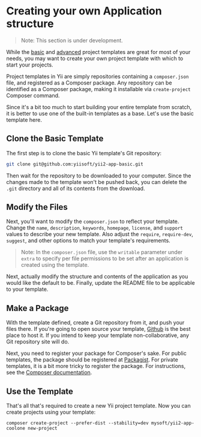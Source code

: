 Creating your own Application structure
=======================================

> Note: This section is under development.

While the [basic](https://github.com/yiisoft/yii2-app-basic) and [advanced](https://github.com/yiisoft/yii2-app-advanced)
project templates are great for most of your needs, you may want to create your own project template with which
to start your projects.

Project templates in Yii are simply repositories containing a `composer.json` file, and registered as a Composer package.
Any repository can be identified as a Composer package, making it installable via `create-project` Composer command.

Since it's a bit too much to start building your entire template from scratch, it is better to use one of the built-in
templates as a base. Let's use the basic template here.

Clone the Basic Template
----------------------------------------

The first step is to clone the basic Yii template's Git repository:

```bash
git clone git@github.com:yiisoft/yii2-app-basic.git
```

Then wait for the repository to be downloaded to your computer. Since the changes made to the template won't be pushed 
back, you can delete the `.git` directory and all of its contents from the download.

Modify the Files
------------

Next, you'll want to modify the `composer.json` to reflect your template. Change the `name`, `description`, `keywords`, 
`homepage`, `license`, and `support` values to describe your new template. Also adjust the `require`, `require-dev`, 
`suggest`, and other options to match your template's requirements.

> Note: In the `composer.json` file, use the `writable` parameter under `extra` to specify
> per file permissions to be set after an application is created using the template.

Next, actually modify the structure and contents of the application as you would like the default to be. 
Finally, update the README file to be applicable to your template.

Make a Package
--------------

With the template defined, create a Git repository from it, and push your files there. If you're going to open source 
your template, [Github](http://github.com) is the best place to host it. If you intend to keep your template 
non-collaborative, any Git repository site will do.

Next, you need to register your package for Composer's sake. For public templates, the package should be registered 
at [Packagist](https://packagist.org/). For private templates, it is a bit more tricky to register the package. For 
instructions, see the [Composer documentation](https://getcomposer.org/doc/05-repositories.md#hosting-your-own).

Use the Template
------

That's all that's required to create a new Yii project template. Now you can create projects using your template:

```
composer create-project --prefer-dist --stability=dev mysoft/yii2-app-coolone new-project
```
